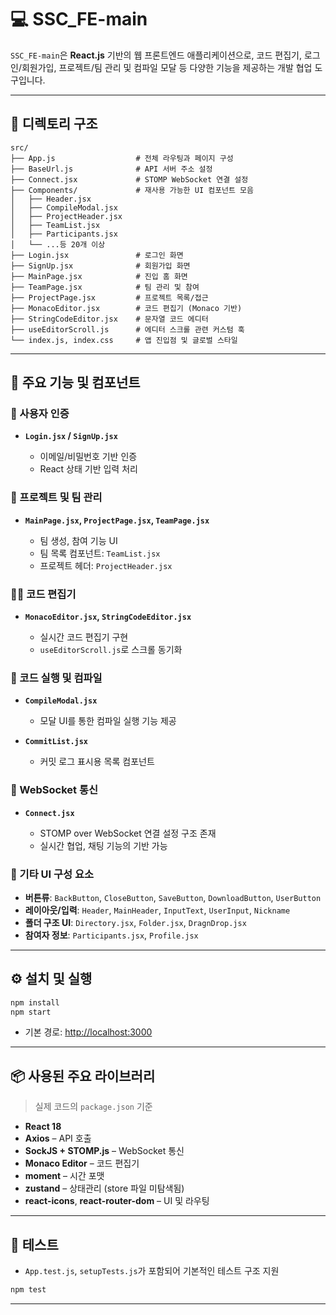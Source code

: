 # 💻 SSC\_FE-main

`SSC_FE-main`은 **React.js** 기반의 웹 프론트엔드 애플리케이션으로, 코드 편집기, 로그인/회원가입, 프로젝트/팀 관리 및 컴파일 모달 등 다양한 기능을 제공하는 개발 협업 도구입니다.

---

## 📁 디렉토리 구조

```
src/
├── App.js                  # 전체 라우팅과 페이지 구성
├── BaseUrl.js              # API 서버 주소 설정
├── Connect.jsx             # STOMP WebSocket 연결 설정
├── Components/             # 재사용 가능한 UI 컴포넌트 모음
│   ├── Header.jsx
│   ├── CompileModal.jsx
│   ├── ProjectHeader.jsx
│   ├── TeamList.jsx
│   ├── Participants.jsx
│   └── ...등 20개 이상
├── Login.jsx               # 로그인 화면
├── SignUp.jsx              # 회원가입 화면
├── MainPage.jsx            # 진입 홈 화면
├── TeamPage.jsx            # 팀 관리 및 참여
├── ProjectPage.jsx         # 프로젝트 목록/접근
├── MonacoEditor.jsx        # 코드 편집기 (Monaco 기반)
├── StringCodeEditor.jsx    # 문자열 코드 에디터
├── useEditorScroll.js      # 에디터 스크롤 관련 커스텀 훅
└── index.js, index.css     # 앱 진입점 및 글로벌 스타일
```

---

## 🧩 주요 기능 및 컴포넌트

### 👥 사용자 인증

* **`Login.jsx` / `SignUp.jsx`**

  * 이메일/비밀번호 기반 인증
  * React 상태 기반 입력 처리

### 📁 프로젝트 및 팀 관리

* **`MainPage.jsx`, `ProjectPage.jsx`, `TeamPage.jsx`**

  * 팀 생성, 참여 기능 UI
  * 팀 목록 컴포넌트: `TeamList.jsx`
  * 프로젝트 헤더: `ProjectHeader.jsx`

### 🧑‍💻 코드 편집기

* **`MonacoEditor.jsx`, `StringCodeEditor.jsx`**

  * 실시간 코드 편집기 구현
  * `useEditorScroll.js`로 스크롤 동기화

### 🔄 코드 실행 및 컴파일

* **`CompileModal.jsx`**

  * 모달 UI를 통한 컴파일 실행 기능 제공
* **`CommitList.jsx`**

  * 커밋 로그 표시용 목록 컴포넌트

### 🔗 WebSocket 통신

* **`Connect.jsx`**

  * STOMP over WebSocket 연결 설정 구조 존재
  * 실시간 협업, 채팅 기능의 기반 가능

### 🧱 기타 UI 구성 요소

* **버튼류**: `BackButton`, `CloseButton`, `SaveButton`, `DownloadButton`, `UserButton`
* **레이아웃/입력**: `Header`, `MainHeader`, `InputText`, `UserInput`, `Nickname`
* **폴더 구조 UI**: `Directory.jsx`, `Folder.jsx`, `DragnDrop.jsx`
* **참여자 정보**: `Participants.jsx`, `Profile.jsx`

---

## ⚙️ 설치 및 실행

```bash
npm install
npm start
```

* 기본 경로: [http://localhost:3000](http://localhost:3000)

---

## 📦 사용된 주요 라이브러리

> 실제 코드의 `package.json` 기준

* **React 18**
* **Axios** – API 호출
* **SockJS + STOMP.js** – WebSocket 통신
* **Monaco Editor** – 코드 편집기
* **moment** – 시간 포맷
* **zustand** – 상태관리 (store 파일 미탐색됨)
* **react-icons**, **react-router-dom** – UI 및 라우팅

---

## 🧪 테스트

* `App.test.js`, `setupTests.js`가 포함되어 기본적인 테스트 구조 지원

```bash
npm test
```

---
